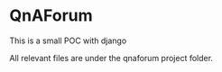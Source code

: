 # QnAForum
This is a small POC with django

All relevant files are under the qnaforum project folder. 
